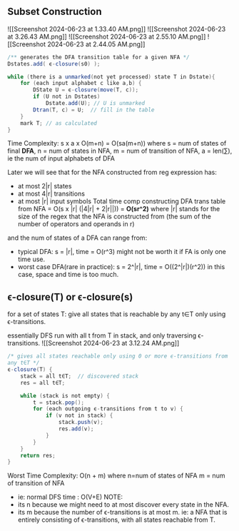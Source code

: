 **Subset Construction**
---
![[Screenshot 2024-06-23 at 1.33.40 AM.png]]
![[Screenshot 2024-06-23 at 3.26.43 AM.png]]
![[Screenshot 2024-06-23 at 2.55.10 AM.png]]
![[Screenshot 2024-06-23 at 2.44.05 AM.png]]
```java pseudocode
/** generates the DFA transition table for a given NFA */
Dstates.add( ϵ-closure(s0) );

while (there is a unmarked(not yet processed) state T in Dstate){
	for (each input alphabet c like a,b) {
		DState U = ϵ-closure(move(T, c));
		if (U not in Dstates)
			Dstate.add(U); // U is unmarked
		Dtran(T, c) = U;  // fill in the table
	}
	mark T; // as calculated
}
```
Time Complexity: s x a x O(m+n) = O(sa(m+n))
	where
		s = num of states of final **DFA**,
		n = num of states in NFA,
		m = num of transition of NFA, 
		a = len(∑), ie the num of input alphabets of DFA

Later we will see that for the NFA constructed from reg expression has:
- at most 2|r| states
- at most 4|r| transitions
- at most |r| input symbols
	Total time comp constructing DFA trans table from NFA 
		= O(s x |r| (|4|r| + 2|r||)) = **O(sr^2)**
		where |r| stands for the size of the regex that the NFA is constructed from (the sum of the number of operators and operands in r)

and the num of states of a DFA can range from:
- typical DFA: s = |r|, 
	time = O(r^3)
	might not be worth it if FA is only one time use.
- worst case DFA(rare in practice): s = 2^|r|,
	time = O((2^|r|)(r^2))
	in this case, space and time is too much.

ϵ-closure(T) or ϵ-closure(s)
---
for a set of states T:
	give all states that is reachable by any t∈T only using ϵ-transitions.

essentially DFS run with all t from T in stack, and only traversing ϵ-transitions.
![[Screenshot 2024-06-23 at 3.12.24 AM.png]]
```java pseudocode
/* gives all states reachable only using 0 or more ϵ-transitions from
any t∈T */
ϵ-closure(T) {
	stack = all t∈T;  // discovered stack
	res = all t∈T;

	while (stack is not empty) {
		t = stack.pop();
		for (each outgoing ϵ-transitions from t to v) {
			if (v not in stack) {
				stack.push(v);
				res.add(v);
			}
		}
	}
	return res;
}
```

Worst Time Complexity: O(n + m)
	where 
		n=num of states of NFA
		m = num of transition of NFA 
- ie: normal DFS time : O(V+E)
NOTE: 
- its n because we might need to at most discover every state in the NFA.
- its m because the number of ϵ-transitions is at most m. 
	ie: a NFA that is entirely consisting of ϵ-transitions, with all states reachable from T.